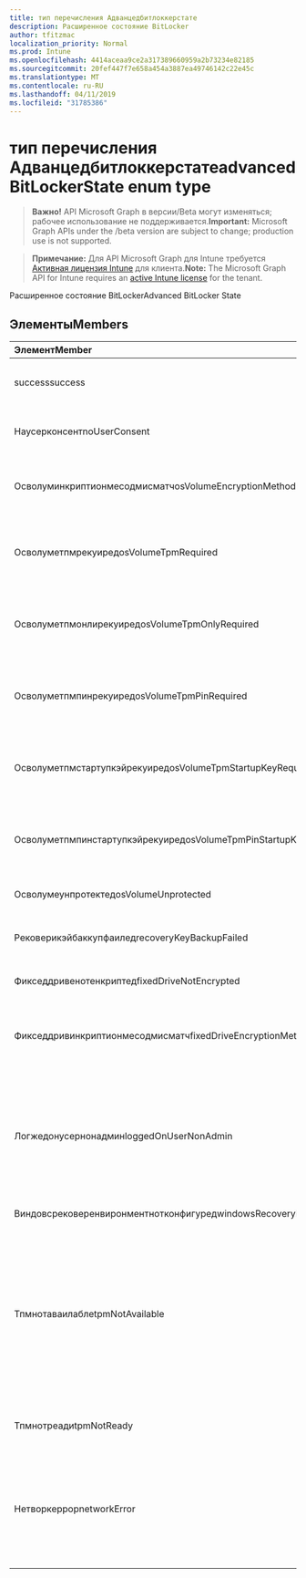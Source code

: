 ```yaml
---
title: тип перечисления Адванцедбитлоккерстате
description: Расширенное состояние BitLocker
author: tfitzmac
localization_priority: Normal
ms.prod: Intune
ms.openlocfilehash: 4414aceaa9ce2a317389660959a2b73234e82185
ms.sourcegitcommit: 20fef447f7e658a454a3887ea49746142c22e45c
ms.translationtype: MT
ms.contentlocale: ru-RU
ms.lasthandoff: 04/11/2019
ms.locfileid: "31785386"
---
```

# <a name="advancedbitlockerstate-enum-type"></a><span data-ttu-id="32e94-103">тип перечисления Адванцедбитлоккерстате</span><span class="sxs-lookup"><span data-stu-id="32e94-103">advancedBitLockerState enum type</span></span>

> <span data-ttu-id="32e94-104">**Важно!** API Microsoft Graph в версии/Beta могут изменяться; рабочее использование не поддерживается.</span><span class="sxs-lookup"><span data-stu-id="32e94-104">**Important:** Microsoft Graph APIs under the /beta version are subject to change; production use is not supported.</span></span>

> <span data-ttu-id="32e94-105">**Примечание:** Для API Microsoft Graph для Intune требуется [Активная лицензия Intune](https://go.microsoft.com/fwlink/?linkid=839381) для клиента.</span><span class="sxs-lookup"><span data-stu-id="32e94-105">**Note:** The Microsoft Graph API for Intune requires an [active Intune license](https://go.microsoft.com/fwlink/?linkid=839381) for the tenant.</span></span>

<span data-ttu-id="32e94-106">Расширенное состояние BitLocker</span><span class="sxs-lookup"><span data-stu-id="32e94-106">Advanced BitLocker State</span></span>

## <a name="members"></a><span data-ttu-id="32e94-107">Элементы</span><span class="sxs-lookup"><span data-stu-id="32e94-107">Members</span></span>
|<span data-ttu-id="32e94-108">Элемент</span><span class="sxs-lookup"><span data-stu-id="32e94-108">Member</span></span>|<span data-ttu-id="32e94-109">Значение</span><span class="sxs-lookup"><span data-stu-id="32e94-109">Value</span></span>|<span data-ttu-id="32e94-110">Описание</span><span class="sxs-lookup"><span data-stu-id="32e94-110">Description</span></span>|
|:---|:---|:---|
|<span data-ttu-id="32e94-111">success</span><span class="sxs-lookup"><span data-stu-id="32e94-111">success</span></span>|<span data-ttu-id="32e94-112">нуль</span><span class="sxs-lookup"><span data-stu-id="32e94-112">0</span></span>|<span data-ttu-id="32e94-113">Успешное выполнение расширенного состояния BitLocker</span><span class="sxs-lookup"><span data-stu-id="32e94-113">Advanced BitLocker State Success</span></span>|
|<span data-ttu-id="32e94-114">Наусерконсент</span><span class="sxs-lookup"><span data-stu-id="32e94-114">noUserConsent</span></span>|<span data-ttu-id="32e94-115">1,1</span><span class="sxs-lookup"><span data-stu-id="32e94-115">1</span></span>|<span data-ttu-id="32e94-116">Пользователь никогда не дал согласие на шифрование</span><span class="sxs-lookup"><span data-stu-id="32e94-116">User never gave consent for Encryption</span></span>|
|<span data-ttu-id="32e94-117">Осволуминкриптионмесодмисматч</span><span class="sxs-lookup"><span data-stu-id="32e94-117">osVolumeEncryptionMethodMismatch</span></span>|<span data-ttu-id="32e94-118">2</span><span class="sxs-lookup"><span data-stu-id="32e94-118">2</span></span>|<span data-ttu-id="32e94-119">Способ шифрования тома ОС отличается от того, который задан политикой</span><span class="sxs-lookup"><span data-stu-id="32e94-119">Encryption method of OS Volume is different than that set by policy</span></span>|
|<span data-ttu-id="32e94-120">Осволуметпмрекуиред</span><span class="sxs-lookup"><span data-stu-id="32e94-120">osVolumeTpmRequired</span></span>|<span data-ttu-id="32e94-121">SP4</span><span class="sxs-lookup"><span data-stu-id="32e94-121">4</span></span>|<span data-ttu-id="32e94-122">TPM не используется для защиты тома ОС, но является обязательным для политики</span><span class="sxs-lookup"><span data-stu-id="32e94-122">TPM not used for protection of OS volume, but is required by policy</span></span>|
|<span data-ttu-id="32e94-123">Осволуметпмонлирекуиред</span><span class="sxs-lookup"><span data-stu-id="32e94-123">osVolumeTpmOnlyRequired</span></span>|<span data-ttu-id="32e94-124">8,5</span><span class="sxs-lookup"><span data-stu-id="32e94-124">8</span></span>|<span data-ttu-id="32e94-125">Защита только TPM не используется для тома ОС, но является обязательной для политики</span><span class="sxs-lookup"><span data-stu-id="32e94-125">TPM only protection not used for OS volume, but is required by policy</span></span>|
|<span data-ttu-id="32e94-126">Осволуметпмпинрекуиред</span><span class="sxs-lookup"><span data-stu-id="32e94-126">osVolumeTpmPinRequired</span></span>|<span data-ttu-id="32e94-127">столбцов</span><span class="sxs-lookup"><span data-stu-id="32e94-127">16</span></span>|<span data-ttu-id="32e94-128">TPM + защита ПИН-кода не используется для тома ОС, но она является обязательной для политики</span><span class="sxs-lookup"><span data-stu-id="32e94-128">TPM+PIN protection not used for OS volume, but is required by policy</span></span>|
|<span data-ttu-id="32e94-129">Осволуметпмстартупкэйрекуиред</span><span class="sxs-lookup"><span data-stu-id="32e94-129">osVolumeTpmStartupKeyRequired</span></span>|<span data-ttu-id="32e94-130">32</span><span class="sxs-lookup"><span data-stu-id="32e94-130">32</span></span>|<span data-ttu-id="32e94-131">TPM + защита ключа запуска не используется для тома ОС, но она является обязательной для политики</span><span class="sxs-lookup"><span data-stu-id="32e94-131">TPM+Startup Key protection not used for OS volume, but is required by policy</span></span>|
|<span data-ttu-id="32e94-132">Осволуметпмпинстартупкэйрекуиред</span><span class="sxs-lookup"><span data-stu-id="32e94-132">osVolumeTpmPinStartupKeyRequired</span></span>|<span data-ttu-id="32e94-133">64</span><span class="sxs-lookup"><span data-stu-id="32e94-133">64</span></span>|<span data-ttu-id="32e94-134">TPM + ПИН + ключ запуска не используется для тома ОС, но является обязательным для политики</span><span class="sxs-lookup"><span data-stu-id="32e94-134">TPM+PIN+Startup Key not used for OS volume, but is required by policy</span></span>|
|<span data-ttu-id="32e94-135">Осволумеунпротектед</span><span class="sxs-lookup"><span data-stu-id="32e94-135">osVolumeUnprotected</span></span>|<span data-ttu-id="32e94-136">128</span><span class="sxs-lookup"><span data-stu-id="32e94-136">128</span></span>|<span data-ttu-id="32e94-137">Обнаружен незащищенный том ОС</span><span class="sxs-lookup"><span data-stu-id="32e94-137">Un-protected OS Volume was detected</span></span>|
|<span data-ttu-id="32e94-138">Рековерикэйбаккупфаилед</span><span class="sxs-lookup"><span data-stu-id="32e94-138">recoveryKeyBackupFailed</span></span>|<span data-ttu-id="32e94-139">256</span><span class="sxs-lookup"><span data-stu-id="32e94-139">256</span></span>|<span data-ttu-id="32e94-140">Сбой резервного копирования ключа восстановления</span><span class="sxs-lookup"><span data-stu-id="32e94-140">Recovery key backup failed</span></span>|
|<span data-ttu-id="32e94-141">Фикседдривенотенкриптед</span><span class="sxs-lookup"><span data-stu-id="32e94-141">fixedDriveNotEncrypted</span></span>|<span data-ttu-id="32e94-142">512</span><span class="sxs-lookup"><span data-stu-id="32e94-142">512</span></span>|<span data-ttu-id="32e94-143">Фиксированный диск не зашифрован</span><span class="sxs-lookup"><span data-stu-id="32e94-143">Fixed Drive not encrypted</span></span>|
|<span data-ttu-id="32e94-144">Фикседдривинкриптионмесодмисматч</span><span class="sxs-lookup"><span data-stu-id="32e94-144">fixedDriveEncryptionMethodMismatch</span></span>|<span data-ttu-id="32e94-145">1024</span><span class="sxs-lookup"><span data-stu-id="32e94-145">1024</span></span>|<span data-ttu-id="32e94-146">Метод шифрования жесткого диска отличается от того, который задан политикой</span><span class="sxs-lookup"><span data-stu-id="32e94-146">Encryption method of Fixed Drive is different than that set by policy</span></span>|
|<span data-ttu-id="32e94-147">Логжедонусернонадмин</span><span class="sxs-lookup"><span data-stu-id="32e94-147">loggedOnUserNonAdmin</span></span>|<span data-ttu-id="32e94-148">2048</span><span class="sxs-lookup"><span data-stu-id="32e94-148">2048</span></span>|<span data-ttu-id="32e94-149">Пользователь, воШедший в систему, не является администратором. Для этого необходимо, чтобы для политики Алловстандардусеренкриптион было задано значение 1.</span><span class="sxs-lookup"><span data-stu-id="32e94-149">Logged on user is non-admin. This requires “AllowStandardUserEncryption” policy set to 1</span></span>|
|<span data-ttu-id="32e94-150">Виндовсрековеренвиронментнотконфигуред</span><span class="sxs-lookup"><span data-stu-id="32e94-150">windowsRecoveryEnvironmentNotConfigured</span></span>|<span data-ttu-id="32e94-151">4096</span><span class="sxs-lookup"><span data-stu-id="32e94-151">4096</span></span>|<span data-ttu-id="32e94-152">WinRE не настроен</span><span class="sxs-lookup"><span data-stu-id="32e94-152">WinRE is not configured</span></span>|
|<span data-ttu-id="32e94-153">Тпмнотаваилабле</span><span class="sxs-lookup"><span data-stu-id="32e94-153">tpmNotAvailable</span></span>|<span data-ttu-id="32e94-154">8192</span><span class="sxs-lookup"><span data-stu-id="32e94-154">8192</span></span>|<span data-ttu-id="32e94-155">TPM недоступен для BitLocker.</span><span class="sxs-lookup"><span data-stu-id="32e94-155">TPM is not available for BitLocker.</span></span> <span data-ttu-id="32e94-156">Это означает, что ДОВЕРЕНный ПЛАТФОРМЕНный модуль отсутствует или для него задано переопределение реестра, а операционная система находится на диске с возможностью портативного или Рим-доступного</span><span class="sxs-lookup"><span data-stu-id="32e94-156">This means TPM is not present, or TPM unavailable registry override is set or host OS is on portable/rome-able drive</span></span>|
|<span data-ttu-id="32e94-157">Тпмнотреади</span><span class="sxs-lookup"><span data-stu-id="32e94-157">tpmNotReady</span></span>|<span data-ttu-id="32e94-158">16384</span><span class="sxs-lookup"><span data-stu-id="32e94-158">16384</span></span>|<span data-ttu-id="32e94-159">ДОВЕРЕНный ПЛАТФОРМЕНный модуль не готов для BitLocker</span><span class="sxs-lookup"><span data-stu-id="32e94-159">TPM is not ready for BitLocker</span></span>|
|<span data-ttu-id="32e94-160">Нетворкеррор</span><span class="sxs-lookup"><span data-stu-id="32e94-160">networkError</span></span>|<span data-ttu-id="32e94-161">32768</span><span class="sxs-lookup"><span data-stu-id="32e94-161">32768</span></span>|<span data-ttu-id="32e94-162">Сеть недоступна.</span><span class="sxs-lookup"><span data-stu-id="32e94-162">Network not available.</span></span> <span data-ttu-id="32e94-163">Это необходимо для резервного копирования ключа восстановления.</span><span class="sxs-lookup"><span data-stu-id="32e94-163">This is required for recovery key backup.</span></span> <span data-ttu-id="32e94-164">Этот отчет сообщается об устройствах, поддерживающих шифрование дисков</span><span class="sxs-lookup"><span data-stu-id="32e94-164">This is reported for Drive Encryption capable devices</span></span>|





